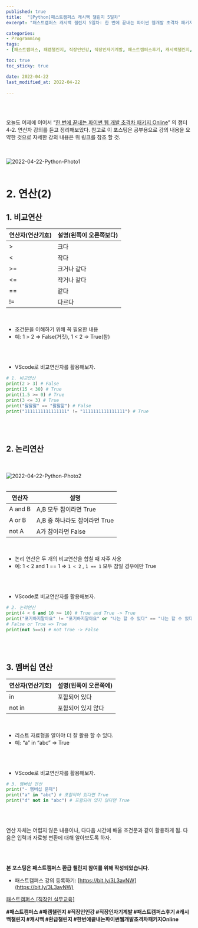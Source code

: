 ```yaml
---
published: true
title:  "[Python]패스트캠퍼스 캐시백 챌린지 5일차"
excerpt: "패스트캠퍼스 캐시백 챌린지 5일차: 한 번에 끝내는 파이썬 웹개발 초격차 패키지 Online"

categories:
- Programming
tags:
- [패스트캠퍼스, 패캠챌린지, 직장인인강, 직장인자기계발, 패스트캠퍼스후기, 캐시백챌린지, 캐시백, 환급챌린지, 한번에끝내는파이썬웹개발초격차패키지Online]

toc: true
toc_sticky: true

date: 2022-04-22
last_modified_at: 2022-04-22

---
```


<br/><br/>

오늘도 어제에 이어서 “[한 번에 끝내는 파이썬 웹 개발 초격차 패키지 Online](https://fastcampus.co.kr/dev_online_pyweb)” 의 챕터 4-2. 연산자 강의를 듣고 정리해보았다. 참고로 이 포스팅은 공부용으로 강의 내용을 요약한 것으로 자세한 강의 내용은 위 링크를 참조 할 것.

<br/><br/>
![2022-04-22-Python-Photo1](/assets/images/2022-04-22-Python-Photo/220422-Python-Photo(01).jpg)
<br/><br/>

# 2. 연산(2)

## 1. 비교연산


| 연산자(연산기호) | 설명(왼쪽이 오른쪽보다) |
| --- | --- |
| > | 크다 |
| < | 작다 |
| >= | 크거나 같다 |
| <= | 작거나 같다 |
| == | 같다 |
| != | 다르다 |

<br/>

- 조건문을 이해하기 위해 꼭 필요한 내용
- 예: 1 > 2 ⇒ False(거짓),  1 < 2 ⇒ True(참)

<br/><br/>

- VScode로 비교연산자를 활용해보자.

```python
# 1. 비교연산
print(2 > 3) # False 
print(15 < 30) # True
print(1.5 >= 0) # True
print(3 <= 3) # True
print("팛팛팛" == "팛팛팗") # False
print("1111111111111111" != "1111111111111111") # True
```

<br/><br/>

## 2. 논리연산

<br/><br/>
![2022-04-22-Python-Photo2](/assets/images/2022-04-22-Python-Photo/220422-Python-Photo(02).jpg)
<br/><br/>

| 연산자 | 설명 |
| --- | --- |
| A and B | A,B 모두 참이라면 True |
| A or B | A,B 중 하나라도 참이라면 True |
| not A | A가 참이라면 False |

<br/>

- 논리 연산은 두 개의 비교연산을 합칠 때 자주 사용
- 예: 1 < 2 and 1 == 1 ⇒ `1 < 2` , `1 == 1` 모두 참일 경우에만 True

<br/><br/>

- VScode로 비교연산자를 활용해보자.

```python
# 2. 논리연산
print(4 < 6 and 10 >= 10) # True and True -> True
print("포기하지말아요" != "포기하지말아요" or "나는 할 수 있다" == "나는 할 수 있다")
# False or True => True
print(not 5==5) # not True -> False
```

<br/><br/>

## 3. 멤버십 연산

| 연산자(연산기호) | 설명(왼쪽이 오른쪽에) |
| --- | --- |
| in | 포함되어 있다 |
| not in | 포함되어 있지 않다 |

<br/>

- 리스트 자료형을 알아야 더 잘 활용 할 수 있다.
- 예: “a” in “abc” ⇒ True

<br/><br/>

- VScode로 비교연산자를 활용해보자.

```python
# 3. 멤버십 연산
print("- 멤버십 문제")
print("a" in "abc") # 포함되어 있다면 True
print("d" not in "abc") # 포함되어 있지 않다면 True
```

<br/><br/>

연산 자체는 어렵지 않은 내용이나, 다다음 시간에 배울 조건문과 같이 활용하게 됨. 다음은 입력과 자료형 변환에 대해 알아보도록 하자.

<br/><br/>

**본 포스팅은 패스트캠퍼스 환급 챌린지 참여를 위해 작성되었습니다.**

- 패스트캠퍼스 강의 등록하기: [https://bit.ly/3L3avNW](https://bit.ly/3L3avNW)

[패스트캠퍼스 [직장인 실무교육]](https://bit.ly/3L3avNW)

**#패스트캠퍼스 #패캠챌린지 #직장인인강 #직장인자기계발 #패스트캠퍼스후기 #캐시백챌린지 #캐시백 #환급챌린지 #한번에끝내는파이썬웹개발초격차패키지Online**